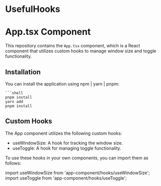 # UsefulHooks

# App.tsx Component

This repository contains the `App.tsx` component, which is a React component that utilizes custom hooks to manage window size and toggle functionality.

## Installation

You can install the application using npm | yarn | pnpm:

    ```shell
    pnpm install
    yarn add 
    pnpm install 

## Custom Hooks
The App component utilizes the following custom hooks:

- useWindowSize: A hook for tracking the window size.
- useToggle: A hook for managing toggle functionality.


To use these hooks in your own components, you can import them as follows:

import useWindowSize from 'app-component/hooks/useWindowSize';
import useToggle from 'app-component/hooks/useToggle';

